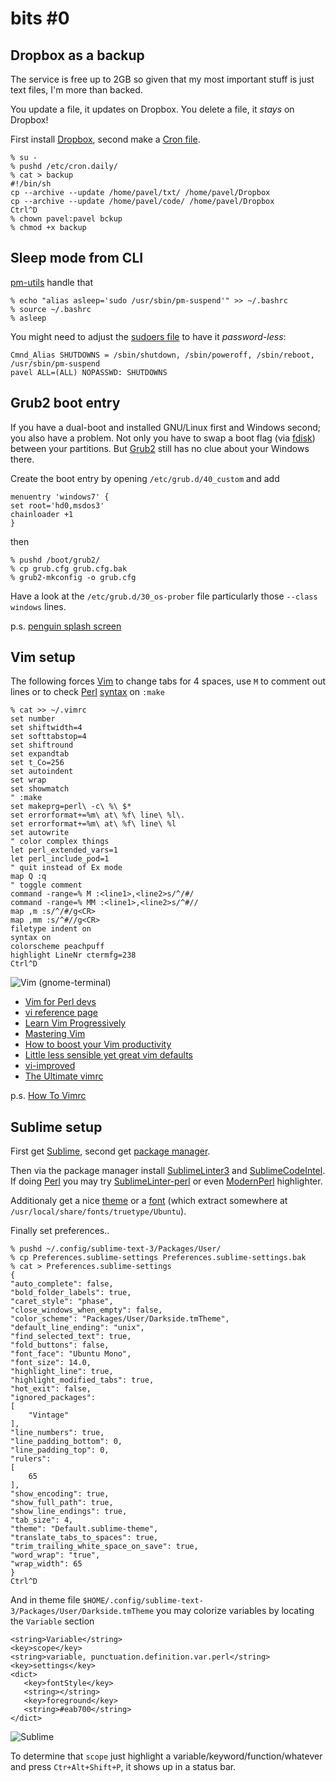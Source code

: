 bits #0
=======

## Dropbox as a backup

The service is free up to 2GB so given
that my most important stuff is just
text files, I'm more than backed.

You update a file, it updates on Dropbox.
You delete a file, it *stays* on Dropbox!

First install [Dropbox](https://www.dropbox.com/install?os=lnx),
second make a [Cron file](http://tldp.org/LDP/lame/LAME/linux-admin-made-easy/using-cron.html).

    % su -
    % pushd /etc/cron.daily/
    % cat > backup
    #!/bin/sh
    cp --archive --update /home/pavel/txt/ /home/pavel/Dropbox
    cp --archive --update /home/pavel/code/ /home/pavel/Dropbox
    Ctrl^D
    % chown pavel:pavel bckup 
    % chmod +x backup

## Sleep mode from CLI

[pm-utils](http://www.google.com/search?q=pm+utils) handle that
    
    % echo "alias asleep='sudo /usr/sbin/pm-suspend'" >> ~/.bashrc
    % source ~/.bashrc
    % asleep

You might need to adjust the [sudoers file](http://help.ubuntu.com/community/Sudoers#Shutting_Down_From_The_Console_Without_A_Password)
to have it *password-less*:

    Cmnd_Alias SHUTDOWNS = /sbin/shutdown, /sbin/poweroff, /sbin/reboot, /usr/sbin/pm-suspend
    pavel ALL=(ALL) NOPASSWD: SHUTDOWNS

## Grub2 boot entry

If you have a dual-boot and installed GNU/Linux first
and Windows second; you also have a problem. Not only
you have to swap a boot flag (via [fdisk](http://www.debian.org/releases/slink/sparc/fdisk.txt)) between your partitions.
But [Grub2](http://www.gnu.org/software/grub/) still has
no clue about your Windows there.

Create the boot entry by opening `/etc/grub.d/40_custom` and add

    menuentry 'windows7' {
    set root='hd0,msdos3'
    chainloader +1
    }

then

    % pushd /boot/grub2/
    % cp grub.cfg grub.cfg.bak
    % grub2-mkconfig -o grub.cfg

Have a look at the `/etc/grub.d/30_os-prober` file
particularly those `--class windows` lines.

p.s. [penguin splash screen](https://en.opensuse.org/SDB:Animated_penguin_GRUB_splash_screen)

## Vim setup

The following forces [Vim](https://github.com/tpope/vim-sensible)
to change tabs for 4 spaces, use `M` to comment out lines
or to check [Perl](http://github.com/vim-perl/vim-perl) [syntax](https://github.com/spicyjack/public/blob/master/notes/vim_plugins.md) on `:make`

    % cat >> ~/.vimrc
    set number
    set shiftwidth=4
    set softtabstop=4
    set shiftround
    set expandtab
    set t_Co=256
    set autoindent
    set wrap
    set showmatch
    " :make
    set makeprg=perl\ -c\ %\ $*
    set errorformat+=%m\ at\ %f\ line\ %l\.
    set errorformat+=%m\ at\ %f\ line\ %l
    set autowrite
    " color complex things
    let perl_extended_vars=1
    let perl_include_pod=1
    " quit instead of Ex mode
    map Q :q
    " toggle comment
    command -range=% M :<line1>,<line2>s/^/#/
    command -range=% MM :<line1>,<line2>s/^#//
    map ,m :s/^/#/g<CR>
    map ,mm :s/^#//g<CR>
    filetype indent on
    syntax on
    colorscheme peachpuff
    highlight LineNr ctermfg=238
    Ctrl^D

![Vim](d/vim.png)
(gnome-terminal)

* [Vim for Perl devs](http://mamchenkov.net/wordpress/2004/05/10/vim-for-perl-developers/)
* [vi reference page](http://www.kichwa.com/quik_ref/vi_ref.html)
* [Learn Vim Progressively](http://yannesposito.com/Scratch/en/blog/Learn-Vim-Progressively/)
* [Mastering Vim](https://twitter.com/MasteringVim)
* [How to boost your Vim productivity](http://sheerun.net/2014/03/21/how-to-boost-your-vim-productivity/)
* [Little less sensible yet great vim defaults](https://github.com/sheerun/vimrc)
* [vi-improved](http://vi-improved.org/)
* [The Ultimate vimrc](https://github.com/amix/vimrc)

p.s. [How To Vimrc](http://dougblack.io/words/a-good-vimrc.html)

## Sublime setup

First get [Sublime](http://www.sublimetext.com/3),
second get [package manager](http://sublime.wbond.net/installation). 

Then via the package manager install [SublimeLinter3](http://github.com/SublimeLinter/SublimeLinter3)
and [SublimeCodeIntel](http://github.com/SublimeCodeIntel/SublimeCodeIntel).
If doing [Perl](http://www.perl.org) you may try [SublimeLinter-perl](http://github.com/oschwald/SublimeLinter-perl)
or even [ModernPerl](https://github.com/Blaizer/ModernPerl-sublime) highlighter.

Additionaly get a nice [theme](http://colorsublime.com/)
or a [font](http://font.ubuntu.com/) (which extract
somewhere at `/usr/local/share/fonts/truetype/Ubuntu`).

Finally set preferences..

    % pushd ~/.config/sublime-text-3/Packages/User/
    % cp Preferences.sublime-settings Preferences.sublime-settings.bak
    % cat > Preferences.sublime-settings
    {
    "auto_complete": false,
    "bold_folder_labels": true,
    "caret_style": "phase",
    "close_windows_when_empty": false,
    "color_scheme": "Packages/User/Darkside.tmTheme",
    "default_line_ending": "unix",
    "find_selected_text": true,
    "fold_buttons": false,
    "font_face": "Ubuntu Mono",
    "font_size": 14.0,
    "highlight_line": true,
    "highlight_modified_tabs": true,
    "hot_exit": false,
    "ignored_packages":
    [
        "Vintage"
    ],
    "line_numbers": true,
    "line_padding_bottom": 0,
    "line_padding_top": 0,
    "rulers":
    [
        65
    ],
    "show_encoding": true,
    "show_full_path": true,
    "show_line_endings": true,
    "tab_size": 4,
    "theme": "Default.sublime-theme",
    "translate_tabs_to_spaces": true,
    "trim_trailing_white_space_on_save": true,
    "word_wrap": "true",
    "wrap_width": 65
    }
    Ctrl^D

And in theme file `$HOME/.config/sublime-text-3/Packages/User/Darkside.tmTheme`
you may colorize variables by locating the `Variable` section

    <string>Variable</string>
    <key>scope</key>
    <string>variable, punctuation.definition.var.perl</string>
    <key>settings</key>
    <dict>
       <key>fontStyle</key>
       <string></string>
       <key>foreground</key>
       <string>#eab700</string>
    </dict>

![Sublime](d/sublime.png)

To determine that `scope` just highlight
a variable/keyword/function/whatever and
press `Ctr+Alt+Shift+P`, it shows up in a status bar.


